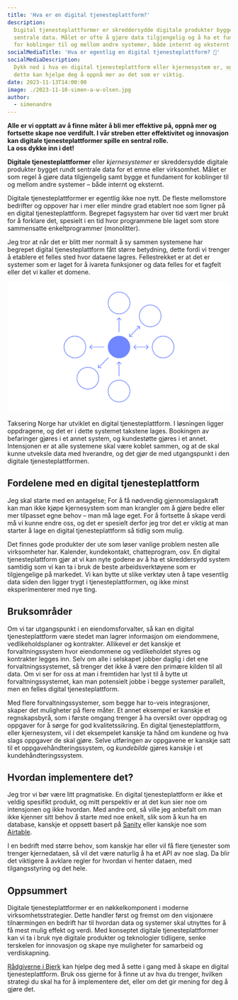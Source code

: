 ```yaml
---
title: 'Hva er en digital tjenesteplattform?'
description:
  Digital tjenesteplattformer er skreddersydde digitale produkter bygget rundt
  sentrale data. Målet er ofte å gjøre data tilgjengelig og å ha et fundament
  for koblinger til og mellom andre systemer, både internt og eksternt
socialMediaTitle: 'Hva er egentlig en digital tjenesteplattform? 🤔'
socialMediaDescription:
  Dykk ned i hva en digital tjenesteplattform eller kjernesystem er, og hvordan
  dette kan hjelpe deg å oppnå mer av det som er viktig.
date: 2023-11-13T14:00:00
image: ./2023-11-10-simen-a-w-olsen.jpg
author:
  - simenandre
---
```


**Alle er vi opptatt av å finne måter å bli mer effektive på, oppnå mer og
fortsette skape noe verdifult. I vår streben etter effektivitet og innovasjon
kan digitale tjenesteplattformer spille en sentral rolle. <br />La oss dykke inn
i det!**

**Digitale tjenesteplattformer** eller _kjernesystemer_ er skreddersydde
digitale produkter bygget rundt sentrale data for et emne eller virksomhet.
Målet er som regel å gjøre data tilgjengelig samt bygge et fundament for
koblinger til og mellom andre systemer – både internt og eksternt.

Digitale tjenesteplattformer er egentlig ikke noe nytt. De fleste mellomstore
bedrifter og oppover har i mer eller mindre grad etablert noe som ligner på en
digital tjenesteplattform. Begrepet fagsystem har over tid vært mer brukt for å
forklare det, spesielt i en tid hvor programmene ble laget som store sammensatte
enkeltprogrammer (monolitter).

Jeg tror at når det er blitt mer normalt å sy sammen systemene har begrepet
digital tjenesteplattform fått større betydning, dette fordi vi trenger å
etablere et felles sted hvor dataene lagres. Fellestrekket er at det er systemer
som er laget for å ivareta funksjoner og data felles for et fagfelt eller det vi
kaller et domene.

![Figur som viser prikker som peker mot en sentral prikk](./service-figure.svg 'Figuren illustrerer en sentral plattform som andre produkter er koblet med')

Taksering Norge har utviklet en digital tjenesteplattform. I løsningen ligger
oppdragene, og det er i dette systemet takstene lages. Bookingen av befaringer
gjøres i et annet system, og kundestøtte gjøres i et annet. Intensjonen er at
alle systemene skal være koblet sammen, og at de skal kunne utveksle data med
hverandre, og det gjør de med utgangspunkt i den digitale tjenesteplattformen.

## Fordelene med en digital tjenesteplattform

Jeg skal starte med en antagelse; For å få nødvendig gjennomslagskraft kan man
ikke kjøpe kjernesystem som man krangler om å gjøre bedre eller mer tilpasset
egne behov – man må lage eget. For å fortsette å skape verdi må vi kunne endre
oss, og det er spesielt derfor jeg tror det er viktig at man starter å lage en
digital tjenesteplattform så tidlig som mulig.

Det finnes gode produkter der ute som løser vanlige problem nesten alle
virksomheter har. Kalender, kundekontakt, chatteprogram, osv. En digital
tjenesteplattform gjør at vi kan nyte godene av å ha et skreddersydd system
samtidig som vi kan ta i bruk de beste arbeidsverktøyene som er tilgjengelige på
markedet. Vi kan bytte ut slike verktøy uten å tape vesentlig data siden den
ligger trygt i tjenesteplattformen, og ikke minst eksperimenterer med nye ting.

## Bruksområder

Om vi tar utgangspunkt i en eiendomsforvalter, så kan en digital
tjenesteplattform være stedet man lagrer informasjon om eiendommene,
vedlikeholdsplaner og kontrakter. Allikevel er det kanskje et forvaltningssystem
hvor eiendommene og vedlikeholdet styres og kontrakter legges inn. Selv om alle
i selskapet jobber daglig i det ene forvaltningssystemet, så trenger det ikke å
være den primære kilden til all data. Om vi ser for oss at man i fremtiden har
lyst til å bytte ut forvaltningssystemet, kan man potensielt jobbe i begge
systemer parallelt, men en felles digital tjenesteplattform.

Med flere forvaltningssystemer, som begge har to-veis integrasjoner, skaper det
muligheter på flere måter. Et annet eksempel er kanskje et regnskapsbyrå, som i
første omgang trenger å ha oversikt over oppdrag og oppgaver for å sørge for god
kvalitetssikring. En digital tjenesteplattform, eller kjernesystem, vil i det
eksempelet kanskje ta hånd om kundene og hva slags oppgaver de skal gjøre. Selve
utføringen av oppgavene er kanskje satt til et oppgavehåndteringssystem, og
_kundebilde_ gjøres kanskje i et kundehåndteringssystem.

## Hvordan implementere det?

Jeg tror vi bør være litt pragmatiske. En digital tjenesteplattform er ikke et
veldig spesifikt produkt, og mitt perspektiv er at det kun sier noe om
intensjonen og ikke hvordan. Med andre ord, så ville jeg anbefalt om man ikke
kjenner sitt behov å starte med noe enkelt, slik som å kun ha en database,
kanskje et oppsett basert på [Sanity][] eller kanskje noe som [Airtable][].

I en bedrift med større behov, som kanskje har eller vil få flere tjenester som
trenger kjernedataen, så vil det være naturlig å ha et API av noe slag. Da blir
det viktigere å avklare regler for hvordan vi henter dataen, med tilgangsstyring
og det hele.

[sanity]: https://www.sanity.io/
[airtable]: https://airtable.com/

## Oppsummert

Digitale tjenesteplattformer er en nøkkelkomponent i moderne
virksomhetsstrategier. Dette handler først og fremst om den visjonære
tilnærmingen en bedrift har til hvordan data og systemer skal utnyttes for å få
mest mulig effekt og verdi. Med konseptet digitale tjenesteplattformer kan vi ta
i bruk nye digitale produkter og teknologier tidligere, senke terskelen for
innovasjon og skape nye muligheter for samarbeid og verdiskapning.

[Rådgiverne i Bjerk][rådgivere] kan hjelpe deg med å sette i gang med å skape en
digital tjenesteplattform. Bruk oss gjerne for å finne ut av hva du trenger,
hvilken strategi du skal ha for å implementere det, eller om det gir mening for
deg å gjøre det.

[rådgivere]: /contact
